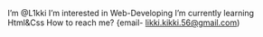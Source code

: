  I’m @L1kki
 I’m interested in Web-Developing
 I’m currently learning Html&Css
 How to reach me? {email- likki.kikki.56@gmail.com)

<!---
L1kki/L1kki is a ✨ special ✨ repository because its `README.md` (this file) appears on your GitHub profile.
You can click the Preview link to take a look at your changes.
--->
